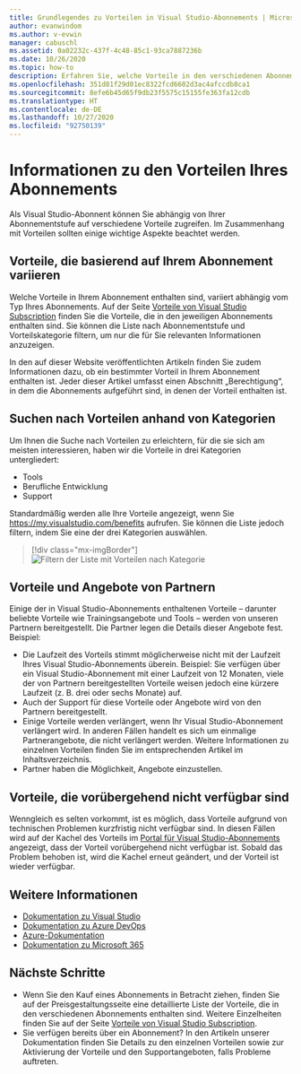 ```yaml
---
title: Grundlegendes zu Vorteilen in Visual Studio-Abonnements | Microsoft-Dokumentation
author: evanwindom
ms.author: v-evwin
manager: cabuschl
ms.assetid: 0a02232c-437f-4c48-85c1-93ca7887236b
ms.date: 10/26/2020
ms.topic: how-to
description: Erfahren Sie, welche Vorteile in den verschiedenen Abonnements enthalten sind, und wie Sie sie aktivieren.
ms.openlocfilehash: 351d81f29d01ec8322fcd6602d3ac4afccdb8ca1
ms.sourcegitcommit: 8efe6b45d65f9db23f5575c15155fe363fa12cdb
ms.translationtype: HT
ms.contentlocale: de-DE
ms.lasthandoff: 10/27/2020
ms.locfileid: "92750139"
---
```

# <a name="about-your-subscription-benefits"></a>Informationen zu den Vorteilen Ihres Abonnements
Als Visual Studio-Abonnent können Sie abhängig von Ihrer Abonnementstufe auf verschiedene Vorteile zugreifen. Im Zusammenhang mit Vorteilen sollten einige wichtige Aspekte beachtet werden.

## <a name="benefits-that-vary-based-on-your-subscription"></a>Vorteile, die basierend auf Ihrem Abonnement variieren 
Welche Vorteile in Ihrem Abonnement enthalten sind, variiert abhängig vom Typ Ihres Abonnements. Auf der Seite [Vorteile von Visual Studio Subscription](https://visualstudio.microsoft.com/vs/benefits/) finden Sie die Vorteile, die in den jeweiligen Abonnements enthalten sind. Sie können die Liste nach Abonnementstufe und Vorteilskategorie filtern, um nur die für Sie relevanten Informationen anzuzeigen. 

In den auf dieser Website veröffentlichten Artikeln finden Sie zudem Informationen dazu, ob ein bestimmter Vorteil in Ihrem Abonnement enthalten ist. Jeder dieser Artikel umfasst einen Abschnitt „Berechtigung“, in dem die Abonnements aufgeführt sind, in denen der Vorteil enthalten ist.

## <a name="use-categories-to-help-find-benefits"></a>Suchen nach Vorteilen anhand von Kategorien
Um Ihnen die Suche nach Vorteilen zu erleichtern, für die sie sich am meisten interessieren, haben wir die Vorteile in drei Kategorien untergliedert: 
- Tools
- Berufliche Entwicklung
- Support

Standardmäßig werden alle Ihre Vorteile angezeigt, wenn Sie <https://my.visualstudio.com/benefits> aufrufen. Sie können die Liste jedoch filtern, indem Sie eine der drei Kategorien auswählen.

   > [!div class="mx-imgBorder"]
   > ![Filtern der Liste mit Vorteilen nach Kategorie](_img/about-benefits/categories.png "Wählen Sie eine Kategorie aus, um die Liste der verfügbaren Vorteile zu filtern.")

## <a name="benefits-and-offers-provided-by-partners"></a>Vorteile und Angebote von Partnern
Einige der in Visual Studio-Abonnements enthaltenen Vorteile – darunter beliebte Vorteile wie Trainingsangebote und Tools – werden von unseren Partnern bereitgestellt. Die Partner legen die Details dieser Angebote fest. Beispiel:
- Die Laufzeit des Vorteils stimmt möglicherweise nicht mit der Laufzeit Ihres Visual Studio-Abonnements überein. Beispiel: Sie verfügen über ein Visual Studio-Abonnement mit einer Laufzeit von 12 Monaten, viele der von Partnern bereitgestellten Vorteile weisen jedoch eine kürzere Laufzeit (z. B. drei oder sechs Monate) auf.
- Auch der Support für diese Vorteile oder Angebote wird von den Partnern bereitgestellt.
- Einige Vorteile werden verlängert, wenn Ihr Visual Studio-Abonnement verlängert wird. In anderen Fällen handelt es sich um einmalige Partnerangebote, die nicht verlängert werden. Weitere Informationen zu einzelnen Vorteilen finden Sie im entsprechenden Artikel im Inhaltsverzeichnis.
- Partner haben die Möglichkeit, Angebote einzustellen. 

## <a name="benefits-that-become-temporarily-unavailable"></a>Vorteile, die vorübergehend nicht verfügbar sind
Wenngleich es selten vorkommt, ist es möglich, dass Vorteile aufgrund von technischen Problemen kurzfristig nicht verfügbar sind. In diesen Fällen wird auf der Kachel des Vorteils im [Portal für Visual Studio-Abonnements](https://my.visualstudio.com/benefits) angezeigt, dass der Vorteil vorübergehend nicht verfügbar ist. Sobald das Problem behoben ist, wird die Kachel erneut geändert, und der Vorteil ist wieder verfügbar.

## <a name="see-also"></a>Weitere Informationen
- [Dokumentation zu Visual Studio](/visualstudio/)
- [Dokumentation zu Azure DevOps](/azure/devops/)
- [Azure-Dokumentation](/azure/)
- [Dokumentation zu Microsoft 365](/microsoft-365/)

## <a name="next-steps"></a>Nächste Schritte
- Wenn Sie den Kauf eines Abonnements in Betracht ziehen, finden Sie auf der Preisgestaltungsseite eine detaillierte Liste der Vorteile, die in den verschiedenen Abonnements enthalten sind. Weitere Einzelheiten finden Sie auf der Seite [Vorteile von Visual Studio Subscription](https://visualstudio.microsoft.com/vs/benefits/).
- Sie verfügen bereits über ein Abonnement?  In den Artikeln unserer Dokumentation finden Sie Details zu den einzelnen Vorteilen sowie zur Aktivierung der Vorteile und den Supportangeboten, falls Probleme auftreten. 
